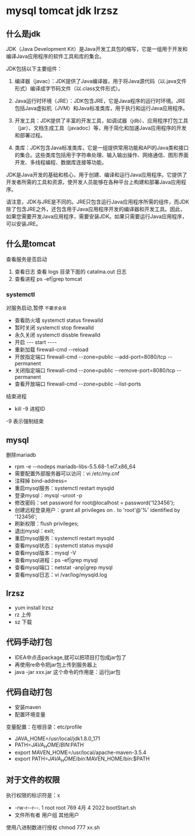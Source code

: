 # mysql tomcat jdk lrzsz


## 什么是jdk

JDK（Java Development Kit）是Java开发工具包的缩写，它是一组用于开发和编译Java应用程序的软件工具和库的集合。

JDK包括以下主要组件：

1. 编译器（javac）：JDK提供了Java编译器，用于将Java源代码（以.java文件形式）编译成字节码文件（以.class文件形式）。

2. Java运行时环境（JRE）：JDK包含JRE，它是Java程序的运行时环境。JRE包括Java虚拟机（JVM）和Java标准类库，用于执行和运行Java应用程序。

3. 开发工具：JDK提供了丰富的开发工具，如调试器（jdb）、应用程序打包工具（jar）、文档生成工具（javadoc）等，用于简化和加速Java应用程序的开发和部署过程。

4. 类库：JDK包含Java标准类库，它是一组提供常用功能和API的Java类和接口的集合。这些类库包括用于字符串处理、输入输出操作、网络通信、图形界面开发、多线程编程、数据库连接等功能。

JDK是Java开发的基础和核心，用于创建、编译和运行Java应用程序。它提供了开发者所需的工具和资源，使开发人员能够在各种平台上构建和部署Java应用程序。

请注意，JDK与JRE是不同的。JRE只包含运行Java应用程序所需的组件，而JDK除了包含JRE之外，还包含用于Java应用程序开发的编译器和开发工具。因此，如果您需要开发Java应用程序，需要安装JDK。如果只需要运行Java应用程序，可以安装JRE。


## 什么是tomcat

查看服务是否启动

1. 查看日志  查看 logs 目录下面的 catalina.out 日志
2. 查看进程  ps -ef|grep tomcat

### systemctl 
对服务启动,暂停
`不要求会背`

- 查看防火墙  systemctl status firewalld
- 暂时关闭   systemctl stop firewalld
- 永久关闭    systemctl dissble firewalld
- 开启       ---     start   ----
- 重新加载 firewall-cmd --reload
- 开放指定端口  firewall-cmd --zone=public --add-port=8080/tcp --permanent
- 关闭指定端口  firewall-cmd --zone=public --remove-port=8080/tcp --permanent
- 查看开放端口  firewall-cmd --zone=public --list-ports

结束进程
- kill -9 进程ID

-9 表示强制结束

## mysql

删除mariadb
- rpm -e --nodeps mariadb-libs-5.5.68-1.el7.x86_64
- 需要配置外部服务器可以访问：vi /etc/my.cnf
- 注释掉 bind-address=
- 重启mysql服务：systemctl restart mysqld
- 登录mysql：mysql -uroot -p
- 修改密码：set password for root@localhost = password('123456');
- 创建远程登录用户：grant all privileges on *.* to 'root'@'%' identified by '123456';
- 刷新权限：flush privileges;
- 退出mysql：exit;
- 重启mysql服务：systemctl restart mysqld
- 查看mysql状态：systemctl status mysqld
- 查看mysql版本：mysql -V
- 查看mysql进程：ps -ef|grep mysql
- 查看mysql端口：netstat -anp|grep mysql
- 查看mysql日志：vi /var/log/mysqld.log



## lrzsz

- yum install lrzsz
- rz 上传
- sz 下载



## 代码手动打包

* IDEA中点击package,就可以把项目打包成jar包了
* 再使用re命令把jar包上传到服务器上
* java -jar xxx.jar 这个命令的作用是：运行jar包

## 代码自动打包

* 安装maven
* 配置环境变量

变量配置：在根目录：etc/profile

* JAVA_HOME=/usr/local/jdk1.8.0_171
* PATH=$JAVA_HOME/BIN:$PATH
* export MAVEN_HOME=/usr/local/apache-maven-3.5.4
* export PATH=$JAVA_HOME/bin:$MAVEN_HOME/bin:$PATH

## 对于文件的权限
执行权限的标识符是：x

* -rw-r--r--. 1 root root 769 4月   4 2022 bootStart.sh
* 文件所有者  用户组   其他用户

使用八进制数进行授权
chmod 777 xx.sh
























